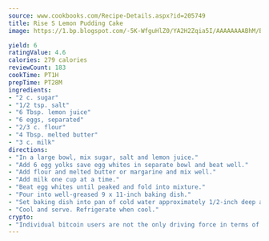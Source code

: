 ```yaml
---
source: www.cookbooks.com/Recipe-Details.aspx?id=205749
title: Rise S Lemon Pudding Cake
image: https://1.bp.blogspot.com/-5K-WfguHlZ0/YA2H2Zqia5I/AAAAAAAABhM/Bdgu68p4aG0Q6jWdy3eGaUXSKw5p3sdxwCLcBGAsYHQ/s324/7.png

yield: 6
ratingValue: 4.6
calories: 279 calories
reviewCount: 183
cookTime: PT1H
prepTime: PT28M
ingredients:
- "2 c. sugar"
- "1/2 tsp. salt"
- "6 Tbsp. lemon juice"
- "6 eggs, separated"
- "2/3 c. flour"
- "4 Tbsp. melted butter"
- "3 c. milk"
directions:
- "In a large bowl, mix sugar, salt and lemon juice."
- "Add 6 egg yolks save egg whites in separate bowl and beat well."
- "Add flour and melted butter or margarine and mix well."
- "Add milk one cup at a time."
- "Beat egg whites until peaked and fold into mixture."
- "Pour into well-greased 9 x 11-inch baking dish."
- "Set baking dish into pan of cold water approximately 1/2-inch deep and bake at 350u00b0 for 45 to 55 minutes."
- "Cool and serve. Refrigerate when cool."
crypto:
- "Individual bitcoin users are not the only driving force in terms of securing the bitcoin network."
---
```

